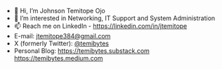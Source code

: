 - 👋 Hi, I’m Johnson Temitope Ojo
- 👀 I’m interested in Networking, IT Support and System Administration
- 📫 Reach me on LinkedIn - https://linkedin.com/in/jtemitope
- E-mail: jtemitope384@gmail.com
- X (formerly Twitter): [@temibytes](https://x.com/temibytes)
- Personal Blog: https://temibytes.substack.com    https://temibytes.medium.com
<!---
jtemitope/jtemitope is a ✨ special ✨ repository because its `README.md` (this file) appears on your GitHub profile.
You can click the Preview link to take a look at your changes.
--->
